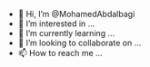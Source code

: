 - 👋 Hi, I’m @MohamedAbdalbagi
- 👀 I’m interested in ...
- 🌱 I’m currently learning ...
- 💞️ I’m looking to collaborate on ...
- 📫 How to reach me ...

<!---
MohamedAbdalbagi/MohamedAbdalbagi is a ✨ special ✨ repository because its `README.md` (this file) appears on your GitHub profile.
You can click the Preview link to take a look at your changes.
--->
